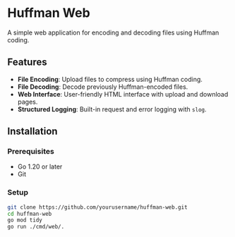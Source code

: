 # Huffman Web

A simple web application for encoding and decoding files using Huffman coding.

## Features

- **File Encoding**: Upload files to compress using Huffman coding.
- **File Decoding**: Decode previously Huffman-encoded files.
- **Web Interface**: User-friendly HTML interface with upload and download pages.
- **Structured Logging**: Built-in request and error logging with `slog`.

## Installation

### Prerequisites

- Go 1.20 or later
- Git

### Setup

```bash
git clone https://github.com/yourusername/huffman-web.git
cd huffman-web
go mod tidy
go run ./cmd/web/.
